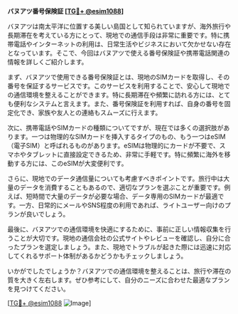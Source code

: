 **バヌアツ番号保険証 [[TG💪+ @esim1088](https://t.me/s/esim1088)]**

バヌアツは南太平洋に位置する美しい島国として知られていますが、海外旅行や長期滞在を考えている方にとって、現地での通信手段は非常に重要です。特に携帯電話やインターネットの利用は、日常生活やビジネスにおいて欠かせない存在となっています。そこで、今回はバヌアツで使える番号保険証や携帯電話関連の情報を詳しくご紹介します。

まず、バヌアツで使用できる番号保険証とは、現地のSIMカードを取得し、その番号を保証するサービスです。このサービスを利用することで、安心して現地での通信環境を整えることができます。特に長期滞在や頻繁に訪れる方には、とても便利なシステムと言えます。また、番号保険証を利用すれば、自身の番号を固定化でき、家族や友人との連絡もスムーズに行えます。

次に、携帯電話やSIMカードの種類についてですが、現在では多くの選択肢があります。一つは物理的なSIMカードを挿入するタイプのもの、もう一つはeSIM（電子SIM）と呼ばれるものがあります。eSIMは物理的にカードが不要で、スマホやタブレットに直接設定できるため、非常に手軽です。特に頻繁に海外を移動する方には、このeSIMが大変便利です。

さらに、現地でのデータ通信量についても考慮すべきポイントです。旅行中は大量のデータを消費することもあるので、適切なプランを選ぶことが重要です。例えば、短時間で大量のデータが必要な場合、データ専用のSIMカードが最適です。一方、日常的にメールやSNS程度の利用であれば、ライトユーザー向けのプランが良いでしょう。

最後に、バヌアツでの通信環境を快適にするために、事前に正しい情報収集を行うことが大切です。現地の通信会社の公式サイトやレビューを確認し、自分に合ったプランを選定しましょう。また、現地でトラブルが起きた際には迅速に対応してくれるサポート体制があるかどうかもチェックしましょう。

いかがでしたでしょうか？バヌアツでの通信環境を整えることは、旅行や滞在の質を大きく左右します。ぜひ参考にして、自分のニーズに合わせた最適なプランを見つけてください。

[[TG💪+ @esim1088](https://t.me/s/esim1088) ![Image](https://i.postimg.cc/Y0z9fWf4/image.png)]